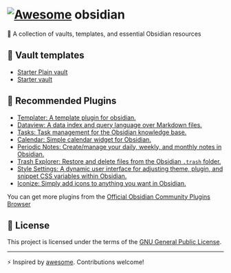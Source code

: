 # [![Awesome](https://awesome.re/badge.svg)](<https://awesome.re>) obsidian

🧩 A collection of vaults, templates, and essential Obsidian resources

## 💼 Vault templates

- [Starter Plain  vault](./vaults/starter-plain/README.md)
- [Starter vault](./vaults/starter/README.md)

## 🔌 Recommended Plugins

- [Templater: A template plugin for obsidian.](https://github.com/SilentVoid13/Templater)
- [Dataview: A data index and query language over Markdown files.](https://github.com/blacksmithgu/obsidian-dataview)
- [Tasks: Task management for the Obsidian knowledge base.](https://github.com/obsidian-tasks-group/obsidian-tasks)
- [Calendar: Simple calendar widget for Obsidian.](https://github.com/liamcain/obsidian-calendar-plugin)
- [Periodic Notes: Create/manage your daily, weekly, and monthly notes in Obsidian.](https://github.com/liamcain/obsidian-periodic-notes)
- [Trash Explorer: Restore and delete files from the Obsidian `.trash` folder.](https://github.com/proog/obsidian-trash-explorer)
- [Style Settings: A dynamic user interface for adjusting theme, plugin, and snippet CSS variables within Obsidian.](https://github.com/mgmeyers/obsidian-style-settings)
- [Iconize: Simply add icons to anything you want in Obsidian.](https://github.com/FlorianWoelki/obsidian-iconize)

You can get more plugins from the [Official Obsidian Community Plugins Browser](https://obsidian.md/plugins)

## 📜 License

This project is licensed under the terms of the [GNU General Public License](./LICENSE).

---

⚡️ Inspired by [awesome](https://awesome.re). Contributions welcome!
